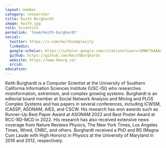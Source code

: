 ```yaml
---
layout: member
category: researcher
title: Keith Burghardt
image: keith.jpg
role: Scientist
permalink: 'team/keith-burghardt'
social:
  twitter: https://x.com/keithcomplexity
  linkedin: 
  google-scholar: https://scholar.google.com/citations?user=rUMWF7kAAAAJ&hl=en
  github: https://github.com/KeithBurghardt
  website: https://www.kburg.co/
  orcid:
education:
---
```


Keith Burghardt is a Computer Scientist at the University of Southern California Information Sciences Institute (USC-ISI) who researches misinformation, extremism, and complex growing systems. Burghardt is an editorial board member at Social Network Analysis and Mining and PLOS Complex Systems and has papers in several conferences, including ICWSM, ICASSP, ASONAM, AIES, and CSCW. His research has won awards such as Runner-Up Best Paper Award at ASONAM 2022 and Best Poster Award at RCC-RD-MCD in 2022. His research has also received extensive news coverage from Nature Reviews Physics, The New York Times, Los Angeles Times, Wired, CNBC, and others. Burghardt received a PhD and BS (Magna Cum Laude with High Honors) in Physics at the University of Maryland in 2016 and 2012, respectively.